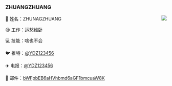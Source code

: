 
### ZHUANGZHUANG

<img align="right" src="https://github-readme-stats.vercel.app/api?username=ydzydzydz&show_icons=true&icon_color=0366d6&text_color=24292e&bg_color=ffffff&hide_title=true" />

🤣 姓名：ZHUNAGZHUANG

😪 工作：运愁维卧

💻 技能：啥也不会

🐦 推特：[@YDZ123456](https://twitter.com/ydz123456)

✈️ 电报：[@YDZ123456](https://t.me/ydz123456)

📩 邮件：[bWFpbEB6aHVhbmd6aGF1bmcuaW8K](mailto:mail@zhuangzhuang.io)

